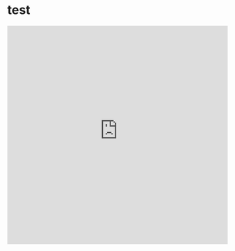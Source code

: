 # test

<iframe width="100%" height="500" src="https://alpha-blog-image.oss-cn-shenzhen.aliyuncs.com/image/2022%E6%8B%9B%E6%96%B0%E8%A7%86%E9%A2%91.mp4" scrolling="no" border="0" frameborder="no" framespacing="0" allowfullscreen="true"> </iframe>